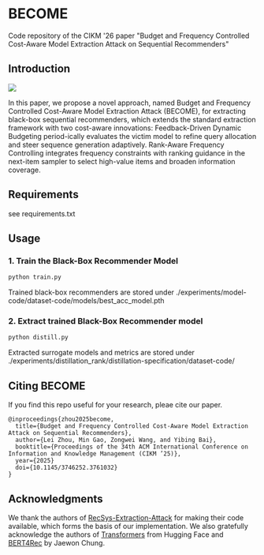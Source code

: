 # BECOME

Code repository of the CIKM '26 paper "Budget and Frequency Controlled Cost-Aware Model Extraction Attack on Sequential Recommenders"

## Introduction

<img src=visualize/framework.jpg>

In this paper, we propose a novel approach, named Budget and Frequency Controlled Cost-Aware Model Extraction Attack (BECOME), for extracting black-box sequential recommenders, which extends the standard extraction framework with two cost-aware innovations: Feedback-Driven Dynamic Budgeting period-ically evaluates the victim model to refine query allocation and steer sequence generation adaptively. Rank-Aware Frequency Controlling integrates frequency constraints with ranking guidance in the next-item sampler to select high-value items and broaden information coverage.

## Requirements

see requirements.txt

## Usage
### 1. Train the Black-Box Recommender Model

```bash
python train.py
```

Trained black-box recommenders are stored under ./experiments/model-code/dataset-code/models/best_acc_model.pth

### 2. Extract trained Black-Box Recommender model

```bash
python distill.py
```

Extracted surrogate models and metrics are stored under ./experiments/distillation_rank/distillation-specification/dataset-code/

## Citing BECOME

If you find this repo useful for your research, pleae cite our paper.

```
@inproceedings{zhou2025become,
  title={Budget and Frequency Controlled Cost-Aware Model Extraction Attack on Sequential Recommenders},
  author={Lei Zhou, Min Gao, Zongwei Wang, and Yibing Bai},
  booktitle={Proceedings of the 34th ACM International Conference on Information and Knowledge Management (CIKM ’25)},
  year={2025}
  doi={10.1145/3746252.3761032}
}
```

## Acknowledgments

We thank the authors of [RecSys-Extraction-Attack](https://github.com/Yueeeeeeee/RecSys-Extraction-Attack) for making their code available, which forms the basis of our implementation. We also gratefully acknowledge the authors of [Transformers](https://github.com/huggingface/transformers) from Hugging Face and [BERT4Rec](https://github.com/jaywonchung/BERT4Rec-VAE-Pytorch) by Jaewon Chung.
